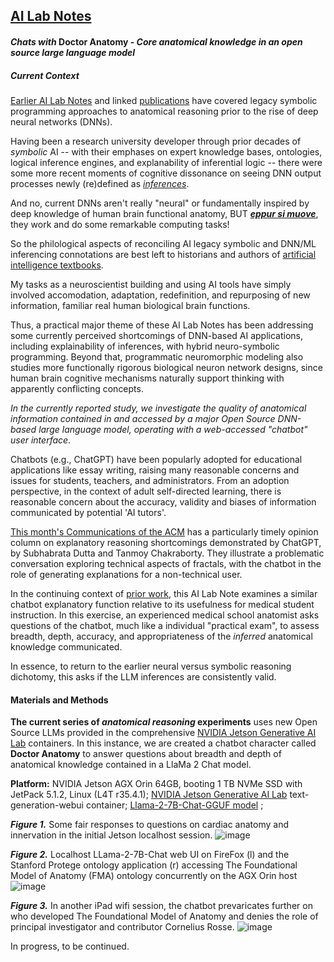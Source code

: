 ## <u>AI Lab Notes</u>

#### ***Chats with*** **Doctor Anatomy -** ***Core anatomical knowledge in an open source large language model***

##### Current Context

[Earlier AI Lab Notes](https://github.com/rtrelease/Jetson-Symbolics-Neuromorphics/blob/main/Onto1.md) and linked [publications](https://anatomypubs.onlinelibrary.wiley.com/doi/10.1002/ar.b.20095) have covered legacy symbolic programming approaches to anatomical reasoning prior to the rise of deep neural networks (DNNs).  

Having been a research university developer through prior decades of *symbolic* AI -- with their emphases on expert knowledge bases, ontologies, logical inference engines, and explanability of inferential logic -- there were some more recent moments of cognitive dissonance on seeing DNN output processes newly (re)defined as [*inferences*](https://research.ibm.com/blog/AI-inference-explained).

And no, current DNNs aren't really "neural" or fundamentally inspired by deep knowledge of human brain functional anatomy, BUT [***eppur si muove***](https://en.m.wikipedia.org/wiki/And_yet_it_moves), they work and do some remarkable computing tasks! 

So the philological aspects of reconciling AI legacy symbolic and DNN/ML inferencing connotations are best left to historians and authors of [artificial intelligence textbooks](http://aima.cs.berkeley.edu/index.html).

My tasks as a neuroscientist building and using AI tools have simply involved accomodation, adaptation, redefinition, and repurposing of new information, familiar real human biological brain functions. 

Thus, a practical major theme of these AI Lab Notes has been addressing some currently perceived shortcomings of DNN-based AI applications, including explainability of inferences, with hybrid neuro-symbolic programming.
Beyond that, programmatic neuromorphic modeling also studies more functionally rigorous biological neuron network designs, since human brain cognitive mechanisms naturally support thinking with apparently conflicting concepts.

*In the currently reported study, we investigate the quality of anatomical information contained in and accessed by a major Open Source DNN-based large language model, operating with a web-accessed "chatbot" user interface*.  

Chatbots (e.g., ChatGPT) have been popularly adopted for educational applications like essay writing, raising many reasonable concerns and issues for students, teachers, and administrators.  From an adoption perspective, in the context of adult self-directed learning, there is reasonable concern about the accuracy, validity and biases of information communicated by potential 'AI tutors'.

[This month's Communications of the ACM](https://m-cacm.acm.org/magazines/2023/12/278146-thus-spake-chatgpt/fulltext) has a particularly timely opinion column on explanatory reasoning shortcomings demonstrated by ChatGPT, by Subhabrata Dutta and Tanmoy Chakraborty.  They illustrate a problematic conversation exploring technical aspects of fractals, with the chatbot in the role of generating explanations for a non-technical user.

In the continuing context of [prior work](https://anatomypubs.onlinelibrary.wiley.com/doi/10.1002/ar.b.20095), this AI Lab Note examines a similar chatbot explanatory function relative to its usefulness for medical student instruction.   In this exercise, an experienced medical school anatomist asks questions of the chatbot, much like a individual "practical exam", to assess breadth, depth, accuracy, and appropriateness of the *inferred* anatomical knowledge communicated.  

In essence, to return to the earlier neural versus symbolic reasoning dichotomy, this asks if the LLM inferences are consistently valid.

#### Materials and Methods

**The current series of *anatomical reasoning* experiments** uses new Open Source LLMs provided in the comprehensive [NVIDIA Jetson Generative AI Lab](https://www.jetson-ai-lab.com/index.html) containers.  In this instance, we are created a chatbot character called **Doctor Anatomy** to answer questions about breadth and depth of anatomical knowledge contained in a LlaMa 2 Chat model.



**Platform:** NVIDIA Jetson AGX Orin 64GB, booting 1 TB NVMe SSD with JetPack 5.1.2, Linux (L4T r35.4.1); [NVIDIA Jetson Generative AI Lab](https://www.jetson-ai-lab.com/tutorial_text-generation.html) text-generation-webui container; [Llama-2-7B-Chat-GGUF model](https://huggingface.co/TheBloke/Llama-2-7B-Chat-GGUF) ; 

***Figure 1.*** Some fair responses to questions on cardiac anatomy and innervation in the initial Jetson localhost session.
![image](https://github.com/rtrelease/Jetson-Symbolics-Neuromorphics/assets/71346897/90e79657-820c-465f-be94-d26098840e51)

***Figure 2.*** Localhost LLama-2-7B-Chat web UI on FireFox (l) and the Stanford Protege ontology application (r) accessing The Foundational Model of Anatomy (FMA) ontology concurrently on the AGX Orin host
![image](https://github.com/rtrelease/Jetson-Symbolics-Neuromorphics/assets/71346897/c1c02ff9-6f30-41f5-b4be-a279a273764e)


***Figure 3.*** In another iPad wifi session, the chatbot prevaricates further on who developed The Foundational Model of Anatomy and denies the role of principal investigator and contributor Cornelius Rosse.
![image](https://github.com/rtrelease/Jetson-Symbolics-Neuromorphics/assets/71346897/021c93c8-74c2-488d-8e33-adf68bb33eea)

In progress, to be continued.
